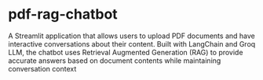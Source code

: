 # pdf-rag-chatbot
A Streamlit application that allows users to upload PDF documents and have interactive conversations about their content. Built with LangChain and Groq LLM, the chatbot uses Retrieval Augmented Generation (RAG) to provide accurate answers based on document contents while maintaining conversation context
